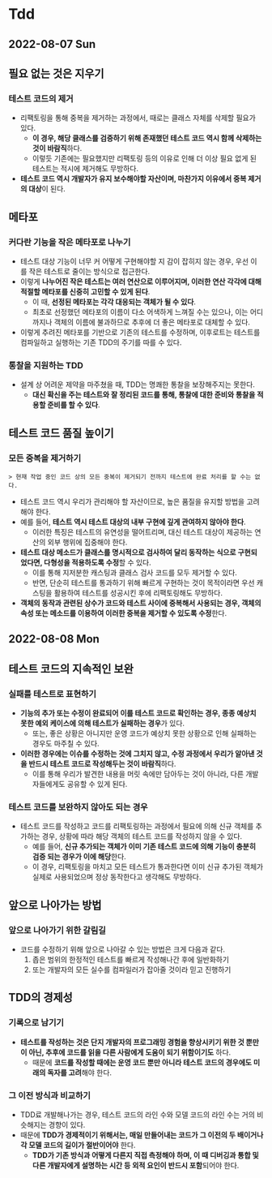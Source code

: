 # Tdd
## 2022-08-07 Sun
## 필요 없는 것은 지우기
### 테스트 코드의 제거
* 리팩토링을 통해 중복을 제거하는 과정에서, 때로는 클래스 자체를 삭제할 필요가 있다.
  * **이 경우, 해당 클래스를 검증하기 위해 존재했던 테스트 코드 역시 함께 삭제하는 것이 바람직**하다. 
  * 이렇듯 기존에는 필요했지만 리팩토링 등의 이유로 인해 더 이상 필요 없게 된 테스트는 적시에 제거해도 무방하다.
* **테스트 코드 역시 개발자가 유지 보수해야할 자산이며, 마찬가지 이유에서 중복 제거의 대상**이 된다.

## 메타포
### 커다란 기능을 작은 메타포로 나누기
* 테스트 대상 기능이 너무 커 어떻게 구현해야할 지 감이 잡히지 않는 경우, 우선 이를 작은 테스트로 줄이는 방식으로 접근한다.
* 이렇게 **나누어진 작은 테스트는 여러 연산으로 이루어지며, 이러한 연산 각각에 대해 적절할 메타포를 신중히 고민할 수 있게 된다**.
  * 이 때, **선정된 메타포는 각각 대응되는 객체가 될 수 있다**.
  * 최초로 선정했던 메타포의 이름이 다소 어색하게 느껴질 수는 있으나, 이는 어디까지나 객체의 이름에 불과하므로 추후에 더 좋은 메타포로 대체할 수 있다.
* 이렇게 추려진 메타포를 기반으로 기존의 테스트를 수정하며, 이후로트는 테스트를 컴파일하고 실행하는 기존 TDD의 주기를 따를 수 있다.

### 통찰을 지원하는 TDD
* 설계 상 어려운 제약을 마주쳤을 때, TDD는 명쾌한 통찰을 보장해주지는 못한다.
  * **대신 확신을 주는 테스트와 잘 정리된 코드를 통해, 통찰에 대한 준비와 통찰을 적용할 준비를 할 수 있다**.

## 테스트 코드 품질 높이기
### 모든 중복을 제거하기
```
> 현재 작업 중인 코드 상의 모든 중복이 제거되기 전까지 테스트에 완료 처리를 할 수는 없다.
```
* 테스트 코드 역시 우리가 관리해야 할 자산이므로, 높은 품질을 유지할 방법을 고려해야 한다.
* 예를 들어, **테스트 역시 테스트 대상의 내부 구현에 깊게 관여하지 않아야 한다**.
  * 이러한 특징은 테스트의 유연성을 떨어트리며, 대신 테스트 대상이 제공하는 연산의 외부 행위에 집중해야 한다.
* **테스트 대상 메소드가 클래스를 명시적으로 검사하여 달리 동작하는 식으로 구현되었다면, 다형성을 적용하도록 수정**할 수 있다.
  * 이를 통해 지저분한 캐스팅과 클래스 검사 코드를 모두 제거할 수 있다.
  * 반면, 단순히 테스트를 통과하기 위해 빠르게 구현하는 것이 목적이라면 우선 캐스팅을 활용하여 테스트를 성공시킨 후에 리팩토링해도 무방하다.
* **객체의 동작과 관련된 상수가 코드와 테스트 사이에 중복해서 사용되는 경우, 객체의 속성 또는 메소드를 이용하여 이러한 중복을 제거할 수 있도록 수정**한다.

## 2022-08-08 Mon
## 테스트 코드의 지속적인 보완
### 실패를 테스트로 표현하기
* **기능의 추가 또는 수정이 완료되어 이를 테스트 코드로 확인하는 경우, 종종 예상치 못한 예외 케이스에 의해 테스트가 실패하는 경우**가 있다.
  * 또는, 좋은 상황은 아니지만 운영 코드가 예상치 못한 상황으로 인해 실패하는 경우도 마주칠 수 있다.
* **이러한 경우에는 이슈를 수정하는 것에 그치지 않고, 수정 과정에서 우리가 알아낸 것을 반드시 테스트 코드로 작성해두는 것이 바람직**하다. 
  * 이를 통해 우리가 발견한 내용을 머릿 속에만 담아두는 것이 아니라, 다른 개발자들에게도 공유할 수 있게 된다.

### 테스트 코드를 보완하지 않아도 되는 경우
* 테스트 코드를 작성하고 코드를 리팩토링하는 과정에서 필요에 의해 신규 객체를 추가하는 경우, 상황에 따라 해당 객체의 테스트 코드를 작성하지 않을 수 있다.
  * 예를 들어, **신규 추가되는 객체가 이미 기존 테스트 코드에 의해 기능이 충분히 검증 되는 경우가 이에 해당**한다.
  * 이 경우, 리팩토링을 마치고 모든 테스트가 통과한다면 이미 신규 추가된 객체가 실제로 사용되었으며 정상 동작한다고 생각해도 무방하다. 

## 앞으로 나아가는 방법
### 앞으로 나아가기 위한 갈림길
* 코드를 수정하기 위해 앞으로 나아갈 수 있는 방법은 크게 다음과 같다.
  1. 좁은 범위의 한정적인 테스트를 빠르게 작성해나간 후에 일반화하기
  2. 또는 개발자의 모든 실수를 컴파일러가 잡아줄 것이라 믿고 진행하기

## TDD의 경제성
### 기록으로 남기기
* **테스트를 작성하는 것은 단지 개발자의 프로그래밍 경험을 향상시키기 위한 것 뿐만이 아닌, 추후에 코드를 읽을 다른 사람에게 도움이 되기 위함이기도** 하다.
  * 때문에 **코드를 작성할 때에는 운영 코드 뿐만 아니라 테스트 코드의 경우에도 미래의 독자를 고려**해야 한다.

### 그 이전 방식과 비교하기
* TDD료 개발해나가는 경우, 테스트 코드의 라인 수와 모델 코드의 라인 수는 거의 비슷해지는 경향이 있다.
* 때문에 **TDD가 경제적이기 위해서는, 매일 만들어내는 코드가 그 이전의 두 배이거나 각 모델 코드의 길이가 절반이어야** 한다.
  * **TDD가 기존 방식과 어떻게 다른지 직접 측정해야 하며, 이 때 디버깅과 통합 및 다른 개발자에게 설명하는 시간 등 외적 요인이 반드시 포함**되어야 한다.